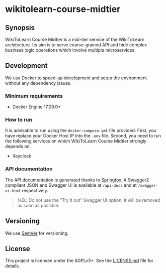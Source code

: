 # wikitolearn-course-midtier

## Synopsis
WikiToLearn Course Midtier is a mid-tier service of the WikiToLearn architecture.
Its aim is to serve coarse-grained API and hide complex business logic operations which involve multiple microservices.


## Development
We use Docker to speed-up development and setup the environment without any dependency issues.

### Minimum requirements
- Docker Engine 17.09.0+

### How to run
It is advisable to run using the `docker-compose.yml` file provided.
First, you have replace your Docker Host IP into the `.env` file.
Second, you need to run the following services on which WikiToLearn Course Midtier strongly depends on:
- Keycloak

### API documentation
The API documentation is generated thanks to [Springfox](https://springfox.github.io/springfox/).
A Swagger2 compliant JSON and Swagger UI is available at `/api-docs` and at `/swagger-ui.html` respectively.

> N.B.: Do not use the "Try it out" Swagger UI option, it will be removed as soon as possible.

## Versioning
We use [SemVer](http://semver.org/) for versioning.

## License
This project is licensed under the AGPLv3+. See the [LICENSE.md](LICENSE.md) file for details.
